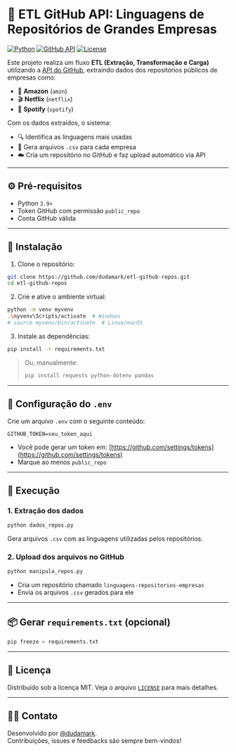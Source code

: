 # 🚀 ETL GitHub API: Linguagens de Repositórios de Grandes Empresas

[![Python](https://img.shields.io/badge/Python-3.9%2B-blue.svg)](https://www.python.org/)
[![GitHub API](https://img.shields.io/badge/GitHub%20API-v3-brightgreen)](https://docs.github.com/en/rest)
[![License](https://img.shields.io/badge/license-MIT-blue.svg)](LICENSE)

Este projeto realiza um fluxo **ETL (Extração, Transformação e Carga)** utilizando a [API do GitHub](https://docs.github.com/en/rest), extraindo dados dos repositórios públicos de empresas como:

- 🛒 **Amazon** (`amzn`)
- 🎬 **Netflix** (`netflix`)
- 🎵 **Spotify** (`spotify`)

Com os dados extraídos, o sistema:
- 🔍 Identifica as linguagens mais usadas
- 📁 Gera arquivos `.csv` para cada empresa
- ☁️ Cria um repositório no GitHub e faz upload automático via API

---

## ⚙️ Pré-requisitos

- Python `3.9+`
- Token GitHub com permissão `public_repo`
- Conta GitHub válida

---

## 🚀 Instalação

1. Clone o repositório:

```bash
git clone https://github.com/dudamark/etl-github-repos.git
cd etl-github-repos
```

2. Crie e ative o ambiente virtual:

```bash
python -m venv myvenv
.\myvenv\Scripts/activate  # Windows
# source myvenv/bin/activate  # Linux/macOS
```

3. Instale as dependências:

```bash
pip install -r requirements.txt
```

> Ou, manualmente:
>
> ```bash
> pip install requests python-dotenv pandas
> ```

---

## 🔐 Configuração do `.env`

Crie um arquivo `.env` com o seguinte conteúdo:

```env
GITHUB_TOKEN=seu_token_aqui
```

- Você pode gerar um token em: [https://github.com/settings/tokens](https://github.com/settings/tokens)
- Marque ao menos `public_repo`

---

## 🧪 Execução

### 1. Extração dos dados

```bash
python dados_repos.py
```

Gera arquivos `.csv` com as linguagens utilizadas pelos repositórios.

### 2. Upload dos arquivos no GitHub

```bash
python manipula_repos.py
```

- Cria um repositório chamado `linguagens-repositorios-empresas`
- Envia os arquivos `.csv` gerados para ele

---

## 📦 Gerar `requirements.txt` (opcional)

```bash
pip freeze > requirements.txt
```

---

## 📄 Licença

Distribuído sob a licença MIT. Veja o arquivo [`LICENSE`](LICENSE) para mais detalhes.

---

## 🙋‍♀️ Contato

Desenvolvido por [@dudamark](https://github.com/dudamark).  
Contribuições, issues e feedbacks são sempre bem-vindos!
